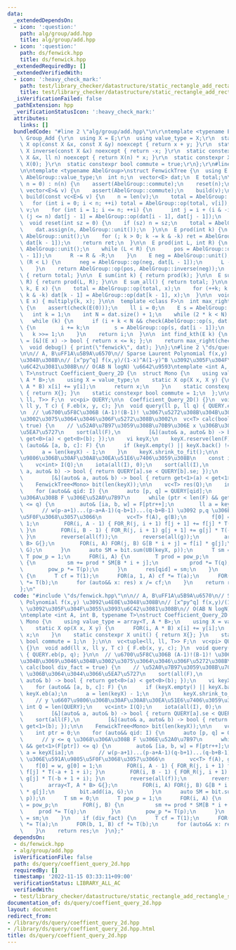 ```yaml
---
data:
  _extendedDependsOn:
  - icon: ':question:'
    path: alg/group/add.hpp
    title: alg/group/add.hpp
  - icon: ':question:'
    path: ds/fenwick.hpp
    title: ds/fenwick.hpp
  _extendedRequiredBy: []
  _extendedVerifiedWith:
  - icon: ':heavy_check_mark:'
    path: test/library_checker/datastructure/static_rectangle_add_rectangle_sum2.test.cpp
    title: test/library_checker/datastructure/static_rectangle_add_rectangle_sum2.test.cpp
  _isVerificationFailed: false
  _pathExtension: hpp
  _verificationStatusIcon: ':heavy_check_mark:'
  attributes:
    links: []
  bundledCode: "#line 2 \"alg/group/add.hpp\"\n\r\ntemplate <typename E>\r\nstruct\
    \ Group_Add {\r\n  using X = E;\r\n  using value_type = X;\r\n  static constexpr\
    \ X op(const X &x, const X &y) noexcept { return x + y; }\r\n  static constexpr\
    \ X inverse(const X &x) noexcept { return -x; }\r\n  static constexpr X power(const\
    \ X &x, ll n) noexcept { return X(n) * x; }\r\n  static constexpr X unit() { return\
    \ X(0); }\r\n  static constexpr bool commute = true;\r\n};\r\n#line 3 \"ds/fenwick.hpp\"\
    \n\ntemplate <typename AbelGroup>\nstruct FenwickTree {\n  using E = typename\
    \ AbelGroup::value_type;\n  int n;\n  vector<E> dat;\n  E total;\n\n  FenwickTree(int\
    \ n = 0) : n(n) {\n    assert(AbelGroup::commute);\n    reset(n);\n  }\n  FenwickTree(const\
    \ vector<E>& v) {\n    assert(AbelGroup::commute);\n    build(v);\n  }\n\n  void\
    \ build(const vc<E>& v) {\n    n = len(v);\n    total = AbelGroup::unit();\n \
    \   for (int i = 0; i < n; ++i) total = AbelGroup::op(total, v[i]);\n    dat =\
    \ v;\n    for (int i = 1; i <= n; ++i) {\n      int j = i + (i & -i);\n      if\
    \ (j <= n) dat[j - 1] = AbelGroup::op(dat[i - 1], dat[j - 1]);\n    }\n  }\n\n\
    \  void reset(int sz = 0) {\n    if (sz) n = sz;\n    total = AbelGroup::unit();\n\
    \    dat.assign(n, AbelGroup::unit());\n  }\n\n  E prod(int k) {\n    E ret =\
    \ AbelGroup::unit();\n    for (; k > 0; k -= k & -k) ret = AbelGroup::op(ret,\
    \ dat[k - 1]);\n    return ret;\n  }\n\n  E prod(int L, int R) {\n    E pos =\
    \ AbelGroup::unit();\n    while (L < R) {\n      pos = AbelGroup::op(pos, dat[R\
    \ - 1]);\n      R -= R & -R;\n    }\n    E neg = AbelGroup::unit();\n    while\
    \ (R < L) {\n      neg = AbelGroup::op(neg, dat[L - 1]);\n      L -= L & -L;\n\
    \    }\n    return AbelGroup::op(pos, AbelGroup::inverse(neg));\n  }\n\n  E prod_all()\
    \ { return total; }\n\n  E sum(int k) { return prod(k); }\n\n  E sum(int L, int\
    \ R) { return prod(L, R); }\n\n  E sum_all() { return total; }\n\n  void multiply(int\
    \ k, E x) {\n    total = AbelGroup::op(total, x);\n    for (++k; k <= n; k +=\
    \ k & -k) dat[k - 1] = AbelGroup::op(dat[k - 1], x);\n  }\n\n  void add(int k,\
    \ E x) { multiply(k, x); }\n\n  template <class F>\n  int max_right(F& check)\
    \ {\n    assert(check(E(0)));\n    ll i = 0;\n    E s = AbelGroup::unit();\n \
    \   int k = 1;\n    int N = dat.size() + 1;\n    while (2 * k < N) k *= 2;\n \
    \   while (k) {\n      if (i + k < N && check(AbelGroup::op(s, dat[i + k - 1])))\
    \ {\n        i += k;\n        s = AbelGroup::op(s, dat[i - 1]);\n      }\n   \
    \   k >>= 1;\n    }\n    return i;\n  }\n\n  int find_kth(E k) {\n    auto check\
    \ = [&](E x) -> bool { return x <= k; };\n    return max_right(check);\n  }\n\n\
    \  void debug() { print(\"fenwick\", dat); }\n};\n#line 2 \"ds/query/coeffient_query_2d.hpp\"\
    \n\n// A, B\uFF1A\u5B9A\u6570\n// Sparse Laurent Polynomial f(x,y) \u3092\u4E0E\
    \u3048\u308B\n// [x^py^q] f(x,y)/(1-x)^A(1-y)^B \u3092\u305F\u304F\u3055\u3093\
    \u6C42\u3081\u308B\n// O(AB N logN) \u6642\u9593\ntemplate <int A, int B, typename\
    \ T>\nstruct Coefficient_Query_2D {\n  struct Mono {\n    using value_type = array<T,\
    \ A * B>;\n    using X = value_type;\n    static X op(X x, X y) {\n      FOR(i,\
    \ A * B) x[i] += y[i];\n      return x;\n    }\n    static constexpr X unit()\
    \ { return X{}; }\n    static constexpr bool commute = 1;\n  };\n\n  vc<tuple<ll,\
    \ ll, T>> F;\n  vc<pi> QUERY;\n\n  Coefficient_Query_2D() {}\n  void add(ll x,\
    \ ll y, T c) { F.eb(x, y, c); }\n  void query(ll p, ll q) { QUERY.eb(p, q); }\n\
    \n  // \u6700\u5F8C\u306B (A-1)!(B-1)! \u3067\u5272\u308B\u304B\u3069\u3046\u304B\
    \u3002\u3075\u3064\u3046\u306F\u5272\u308B\u3002\n  vc<T> calc(bool div_fact =\
    \ true) {\n    // \u52A0\u7B97\u3059\u308B\u70B9\u306E x \u306B\u3064\u3044\u3066\
    \u5EA7\u5727\n    sort(all(F),\n         [&](auto& a, auto& b) -> bool { return\
    \ get<0>(a) < get<0>(b); });\n    vi keyX;\n    keyX.reserve(len(F));\n    for\
    \ (auto&& [a, b, c]: F) {\n      if (keyX.empty() || keyX.back() != a) keyX.eb(a);\n\
    \      a = len(keyX) - 1;\n    }\n    keyX.shrink_to_fit();\n\n    // y \u6607\
    \u9806\u306B\u30AF\u30A8\u30EA\u51E6\u7406\u3059\u308B\n    const int Q = len(QUERY);\n\
    \    vc<int> I(Q);\n    iota(all(I), 0);\n    sort(all(I),\n         [&](auto&\
    \ a, auto& b) -> bool { return QUERY[a].se < QUERY[b].se; });\n    sort(all(F),\n\
    \         [&](auto& a, auto& b) -> bool { return get<1>(a) < get<1>(b); });\n\n\
    \    FenwickTree<Mono> bit(len(keyX));\n\n    vc<T> res(Q);\n    int ptr = 0;\n\
    \    for (auto&& qid: I) {\n      auto [p, q] = QUERY[qid];\n      // y <= q \u3068\
    \u306A\u308B F \u306E\u52A0\u7B97\n      while (ptr < len(F) && get<1>(F[ptr])\
    \ <= q) {\n        auto& [ia, b, w] = F[ptr++];\n        ll a = keyX[ia];\n  \
    \      // w(p-a+1)...(p-a+A-1)(q-b+1)...(q-b+B-1) \u3092 p,q \u306E\u591A\u9805\
    \u5F0F\u3068\u3057\u3066\n        vc<T> f(A), g(B);\n        f[0] = w, g[0] =\
    \ 1;\n        FOR(i, A - 1) { FOR_R(j, i + 1) f[j + 1] += f[j] * T(-a + 1 + i);\
    \ }\n        FOR(i, B - 1) { FOR_R(j, i + 1) g[j + 1] += g[j] * T(-b + 1 + i);\
    \ }\n        reverse(all(f));\n        reverse(all(g));\n        array<T, A *\
    \ B> G{};\n        FOR(i, A) FOR(j, B) G[B * i + j] = f[i] * g[j];\n        bit.add(ia,\
    \ G);\n      }\n      auto SM = bit.sum(UB(keyX, p));\n      T sm = 0;\n     \
    \ T pow_p = 1;\n      FOR(i, A) {\n        T prod = pow_p;\n        FOR(j, B)\
    \ {\n          sm += prod * SM[B * i + j];\n          prod *= T(q);\n        }\n\
    \        pow_p *= T(p);\n      }\n      res[qid] = sm;\n    }\n    if (div_fact)\
    \ {\n      T cf = T(1);\n      FOR(a, 1, A) cf *= T(a);\n      FOR(b, 1, B) cf\
    \ *= T(b);\n      for (auto&& x: res) x /= cf;\n    }\n    return res;\n  }\n\
    };\n"
  code: "#include \"ds/fenwick.hpp\"\n\n// A, B\uFF1A\u5B9A\u6570\n// Sparse Laurent\
    \ Polynomial f(x,y) \u3092\u4E0E\u3048\u308B\n// [x^py^q] f(x,y)/(1-x)^A(1-y)^B\
    \ \u3092\u305F\u304F\u3055\u3093\u6C42\u3081\u308B\n// O(AB N logN) \u6642\u9593\
    \ntemplate <int A, int B, typename T>\nstruct Coefficient_Query_2D {\n  struct\
    \ Mono {\n    using value_type = array<T, A * B>;\n    using X = value_type;\n\
    \    static X op(X x, X y) {\n      FOR(i, A * B) x[i] += y[i];\n      return\
    \ x;\n    }\n    static constexpr X unit() { return X{}; }\n    static constexpr\
    \ bool commute = 1;\n  };\n\n  vc<tuple<ll, ll, T>> F;\n  vc<pi> QUERY;\n\n  Coefficient_Query_2D()\
    \ {}\n  void add(ll x, ll y, T c) { F.eb(x, y, c); }\n  void query(ll p, ll q)\
    \ { QUERY.eb(p, q); }\n\n  // \u6700\u5F8C\u306B (A-1)!(B-1)! \u3067\u5272\u308B\
    \u304B\u3069\u3046\u304B\u3002\u3075\u3064\u3046\u306F\u5272\u308B\u3002\n  vc<T>\
    \ calc(bool div_fact = true) {\n    // \u52A0\u7B97\u3059\u308B\u70B9\u306E x\
    \ \u306B\u3064\u3044\u3066\u5EA7\u5727\n    sort(all(F),\n         [&](auto& a,\
    \ auto& b) -> bool { return get<0>(a) < get<0>(b); });\n    vi keyX;\n    keyX.reserve(len(F));\n\
    \    for (auto&& [a, b, c]: F) {\n      if (keyX.empty() || keyX.back() != a)\
    \ keyX.eb(a);\n      a = len(keyX) - 1;\n    }\n    keyX.shrink_to_fit();\n\n\
    \    // y \u6607\u9806\u306B\u30AF\u30A8\u30EA\u51E6\u7406\u3059\u308B\n    const\
    \ int Q = len(QUERY);\n    vc<int> I(Q);\n    iota(all(I), 0);\n    sort(all(I),\n\
    \         [&](auto& a, auto& b) -> bool { return QUERY[a].se < QUERY[b].se; });\n\
    \    sort(all(F),\n         [&](auto& a, auto& b) -> bool { return get<1>(a) <\
    \ get<1>(b); });\n\n    FenwickTree<Mono> bit(len(keyX));\n\n    vc<T> res(Q);\n\
    \    int ptr = 0;\n    for (auto&& qid: I) {\n      auto [p, q] = QUERY[qid];\n\
    \      // y <= q \u3068\u306A\u308B F \u306E\u52A0\u7B97\n      while (ptr < len(F)\
    \ && get<1>(F[ptr]) <= q) {\n        auto& [ia, b, w] = F[ptr++];\n        ll\
    \ a = keyX[ia];\n        // w(p-a+1)...(p-a+A-1)(q-b+1)...(q-b+B-1) \u3092 p,q\
    \ \u306E\u591A\u9805\u5F0F\u3068\u3057\u3066\n        vc<T> f(A), g(B);\n    \
    \    f[0] = w, g[0] = 1;\n        FOR(i, A - 1) { FOR_R(j, i + 1) f[j + 1] +=\
    \ f[j] * T(-a + 1 + i); }\n        FOR(i, B - 1) { FOR_R(j, i + 1) g[j + 1] +=\
    \ g[j] * T(-b + 1 + i); }\n        reverse(all(f));\n        reverse(all(g));\n\
    \        array<T, A * B> G{};\n        FOR(i, A) FOR(j, B) G[B * i + j] = f[i]\
    \ * g[j];\n        bit.add(ia, G);\n      }\n      auto SM = bit.sum(UB(keyX,\
    \ p));\n      T sm = 0;\n      T pow_p = 1;\n      FOR(i, A) {\n        T prod\
    \ = pow_p;\n        FOR(j, B) {\n          sm += prod * SM[B * i + j];\n     \
    \     prod *= T(q);\n        }\n        pow_p *= T(p);\n      }\n      res[qid]\
    \ = sm;\n    }\n    if (div_fact) {\n      T cf = T(1);\n      FOR(a, 1, A) cf\
    \ *= T(a);\n      FOR(b, 1, B) cf *= T(b);\n      for (auto&& x: res) x /= cf;\n\
    \    }\n    return res;\n  }\n};"
  dependsOn:
  - ds/fenwick.hpp
  - alg/group/add.hpp
  isVerificationFile: false
  path: ds/query/coeffient_query_2d.hpp
  requiredBy: []
  timestamp: '2022-11-15 03:33:11+09:00'
  verificationStatus: LIBRARY_ALL_AC
  verifiedWith:
  - test/library_checker/datastructure/static_rectangle_add_rectangle_sum2.test.cpp
documentation_of: ds/query/coeffient_query_2d.hpp
layout: document
redirect_from:
- /library/ds/query/coeffient_query_2d.hpp
- /library/ds/query/coeffient_query_2d.hpp.html
title: ds/query/coeffient_query_2d.hpp
---
```

